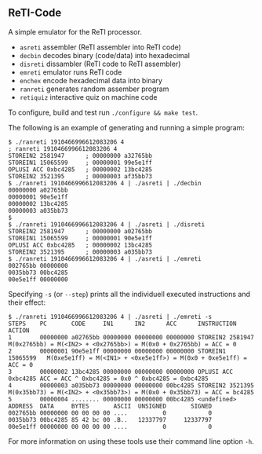 ReTI-Code
---------

A simple emulator for the ReTI processor.

- `asreti` assembler (ReTI assembler into ReTI code)
- `decbin` decodes binary (code/data) into hexadecimal
- `disreti` dissambler (ReTI code to ReTI assembler)
- `emreti` emulator runs ReTI code
- `enchex` encode hexadecimal data into binary
- `ranreti` generates random assember program
- `retiquiz` interactive quiz on machine code

To configure, build and test run `./configure && make test`.

The following is an example of generating and running a simple program:
```
$ ./ranreti 1910466996612083206 4
; ranreti 1910466996612083206 4
STOREIN2 2581947      ; 00000000 a32765bb
STOREIN1 15065599     ; 00000001 99e5e1ff
OPLUSI ACC 0xbc4285   ; 00000002 13bc4285
STOREIN2 3521395      ; 00000003 af35bb73
$ ./ranreti 1910466996612083206 4 | ./asreti | ./decbin
00000000 a02765bb
00000001 90e5e1ff
00000002 13bc4285
00000003 a035bb73
$
$ ./ranreti 1910466996612083206 4 | ./asreti | ./disreti
STOREIN2 2581947      ; 00000000 a02765bb
STOREIN1 15065599     ; 00000001 90e5e1ff
OPLUSI ACC 0xbc4285   ; 00000002 13bc4285
STOREIN2 3521395      ; 00000003 a035bb73
$ ./ranreti 1910466996612083206 4 | ./asreti | ./emreti
002765bb 00000000
0035bb73 00bc4285
00e5e1ff 00000000
```
Specifying `-s` (or `--step`) prints all the individuell executed
instructions and their effect:
```
$ ./ranreti 1910466996612083206 4 | ./asreti | ./emreti -s
STEPS    PC       CODE     IN1      IN2      ACC      INSTRUCTION         ACTION
1        00000000 a02765bb 00000000 00000000 00000000 STOREIN2 2581947    M(0x2765bb) = M(<IN2> + <0x2765bb>) = M(0x0 + 0x2765bb) = ACC = 0
2        00000001 90e5e1ff 00000000 00000000 00000000 STOREIN1 15065599   M(0xe5e1ff) = M(<IN1> + <0xe5e1ff>) = M(0x0 + 0xe5e1ff) = ACC = 0
3        00000002 13bc4285 00000000 00000000 00000000 OPLUSI ACC 0xbc4285 ACC = ACC ^ 0xbc4285 = 0x0 ^ 0xbc4285 = 0xbc4285
4        00000003 a035bb73 00000000 00000000 00bc4285 STOREIN2 3521395    M(0x35bb73) = M(<IN2> + <0x35bb73>) = M(0x0 + 0x35bb73) = ACC = bc4285
5        00000004 ........ 00000000 00000000 00bc4285 <undefined>
ADDRESS  DATA     BYTES       ASCII  UNSIGNED       SIGNED
002765bb 00000000 00 00 00 00 ....          0            0
0035bb73 00bc4285 85 42 bc 00 .B..   12337797     12337797
00e5e1ff 00000000 00 00 00 00 ....          0            0
```
For more information on using these tools use their command line option `-h`.
